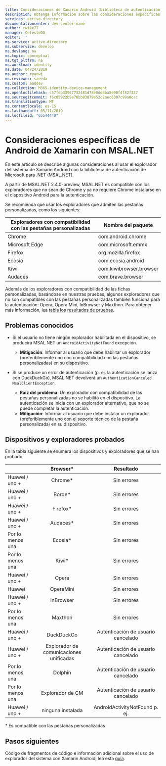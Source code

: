 ```yaml
---
title: Consideraciones de Xamarin Android (biblioteca de autenticación de Microsoft para. NET) | Azure
description: Obtenga información sobre las consideraciones específicas al usar Xamarin Android con la biblioteca de autenticación de Microsoft para .NET (MSAL.NET).
services: active-directory
documentationcenter: dev-center-name
author: rwike77
manager: CelesteDG
editor: ''
ms.service: active-directory
ms.subservice: develop
ms.devlang: na
ms.topic: conceptual
ms.tgt_pltfrm: na
ms.workload: identity
ms.date: 04/24/2019
ms.author: ryanwi
ms.reviewer: saeeda
ms.custom: aaddev
ms.collection: M365-identity-device-management
ms.openlocfilehash: c57feb33967732481d78e0ddaba5e90f4f82f327
ms.sourcegitcommit: f6c85922b9e70bb83879e52c2aec6307c99a0cac
ms.translationtype: MT
ms.contentlocale: es-ES
ms.lasthandoff: 05/11/2019
ms.locfileid: "65544440"
---
```

# <a name="xamarin-android-specific-considerations-with-msalnet"></a>Consideraciones específicas de Android de Xamarin con MSAL.NET
En este artículo se describe algunas consideraciones al usar el explorador del sistema de Xamarin Android con la biblioteca de autenticación de Microsoft para .NET (MSAL.NET).

A partir de MSAL.NET 2.4.0-preview, MSAL.NET es compatible con los exploradores que no sean de Chrome y ya no requiere Chrome instalarse en el dispositivo Android para la autenticación.

Se recomienda que usar los exploradores que admiten las pestañas personalizadas, como los siguientes:

| Exploradores con compatibilidad con las pestañas personalizadas | Nombre del paquete |
|------| ------- |
|Chrome | com.android.chrome|
|Microsoft Edge | com.microsoft.emmx|
|Firefox | org.mozilla.firefox|
|Ecosia | com.ecosia.android|
|Kiwi | com.kiwibrowser.browser|
|Audaces | com.brave.browser|

Además de los exploradores con compatibilidad de las fichas personalizadas, basándose en nuestras pruebas, algunos exploradores que no son compatibles con las pestañas personalizadas también funciona para la autenticación: Opera, Opera Mini, InBrowser y Maxthon. Para obtener más información, lea [tabla los resultados de pruebas](https://github.com/AzureAD/microsoft-authentication-library-for-dotnet/wiki/Android-system-browser#devices-and-browsers-tested).

## <a name="known-issues"></a>Problemas conocidos

- Si el usuario no tiene ningún explorador habilitada en el dispositivo, se producirá MSAL.NET un `AndroidActivityNotFound` excepción. 
  - **Mitigación**: Informar al usuario que debe habilitar un explorador (preferiblemente uno con compatibilidad con las pestañas personalizadas) en su dispositivo.

- Si se produce un error de autenticación (p. ej. la autenticación se lanza con DuckDuckGo), MSAL.NET devolverá un `AuthenticationCanceled MsalClientException`. 
  - **Raíz del problema**: Un explorador con compatibilidad de las pestañas personalizadas no se habilitó en el dispositivo. La autenticación se inicia con un explorador alternativo, que no se puede completar la autenticación. 
  - **Mitigación**: Informar al usuario que debe instalar un explorador (preferiblemente uno con el soporte técnico de la pestaña personalizada) en su dispositivo.

## <a name="devices-and-browsers-tested"></a>Dispositivos y exploradores probados
En la tabla siguiente se enumera los dispositivos y exploradores que se han probado.

| | Browser&ast;     |  Resultado  | 
| ------------- |:-------------:|:-----:|
| Huawei / uno + | Chrome&ast; | Sin errores|
| Huawei / uno + | Borde&ast; | Sin errores|
| Huawei / uno + | Firefox&ast; | Sin errores|
| Huawei / uno + | Audaces&ast; | Sin errores|
| Por lo menos una | Ecosia&ast; | Sin errores|
| Por lo menos una | Kiwi&ast; | Sin errores|
| Huawei / uno + | Opera | Sin errores|
| Huawei | OperaMini | Sin errores|
| Huawei / uno + | InBrowser | Sin errores|
| Por lo menos una | Maxthon | Sin errores|
| Huawei / uno + | DuckDuckGo | Autenticación de usuario cancelado|
| Huawei / uno + | Explorador de comunicaciones unificadas | Autenticación de usuario cancelado|
| Por lo menos una | Dolphin | Autenticación de usuario cancelado|
| Por lo menos una | Explorador de CM | Autenticación de usuario cancelado|
| Huawei / uno + | ninguna instalada | AndroidActivityNotFound p. ej.|

&ast; Es compatible con las pestañas personalizadas

## <a name="next-steps"></a>Pasos siguientes
Código de fragmentos de código e información adicional sobre el uso de explorador del sistema con Xamarin Android, lea esta [guía](https://github.com/AzureAD/microsoft-authentication-library-for-dotnet/wiki/MSAL.NET-uses-web-browser#choosing-between-embedded-web-browser-or-system-browser-on-xamarinandroid).  